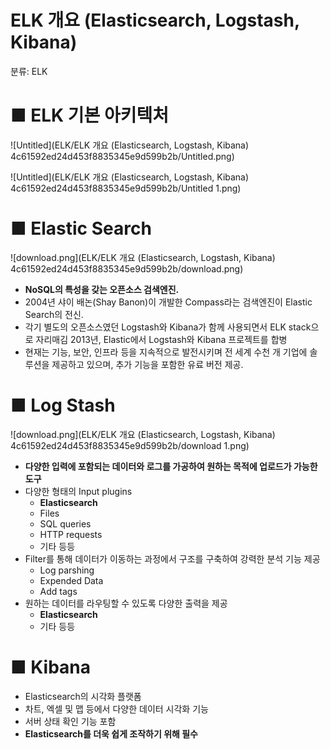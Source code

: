 # ELK 개요 (Elasticsearch, Logstash, Kibana)

분류: ELK

# ■ ELK 기본 아키텍처

![Untitled](ELK/ELK 개요 (Elasticsearch, Logstash, Kibana) 4c61592ed24d453f8835345e9d599b2b/Untitled.png)

![Untitled](ELK/ELK 개요 (Elasticsearch, Logstash, Kibana) 4c61592ed24d453f8835345e9d599b2b/Untitled 1.png)

# ■ Elastic Search

![download.png](ELK/ELK 개요 (Elasticsearch, Logstash, Kibana) 4c61592ed24d453f8835345e9d599b2b/download.png)

- **NoSQL의 특성을 갖는 오픈소스 검색엔진.**
- 2004년 샤이 배논(Shay Banon)이 개발한 Compass라는 검색엔진이
Elastic Search의 전신.
- 각기 별도의 오픈소스였던 Logstash와 Kibana가 함께 사용되면서
ELK stack으로 자리매김
2013년, Elastic에서 Logstash와 Kibana 프로젝트를 합병
- 현재는 기능, 보안, 인프라 등을 지속적으로 발전시키며 전 세계 수천 개 기업에 솔루션을 제공하고 있으며, 추가 기능을 포함한 유료 버전 제공.

# ■ Log Stash

![download.png](ELK/ELK 개요 (Elasticsearch, Logstash, Kibana) 4c61592ed24d453f8835345e9d599b2b/download 1.png)

- **다양한 입력에 포함되는 데이터와 로그를 가공하여 원하는 목적에 업로드가 가능한 도구**
- 다양한 형태의 Input plugins
    - **Elasticsearch**
    - Files
    - SQL queries
    - HTTP requests
    - 기타 등등
- Filter를 통해 데이터가 이동하는 과정에서 구조를 구축하여 강력한 분석
기능 제공
    - Log parshing
    - Expended Data
    - Add tags
- 원하는 데이터를 라우팅할 수 있도록 다양한 출력을 제공
    - **Elasticsearch**
    - 기타 등등

# ■ Kibana

- Elasticsearch의 시각화 플랫폼
- 차트, 엑셀 및 맵 등에서 다양한 데이터 시각화 기능
- 서버 상태 확인 기능 포함
- **Elasticsearch를 더욱 쉽게 조작하기 위해 필수**